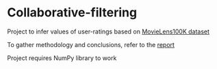 # Collaborative-filtering

Project to infer values of user-ratings based on [MovieLens100K dataset](https://grouplens.org/datasets/movielens/100k/)

To gather methodology and conclusions, refer to the [report](https://github.com/williamGlazer/collaborative-filtering/blob/master/DataMining__Collab_Filtering.pdf)

Project requires NumPy library to work

